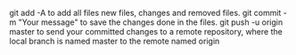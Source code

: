 git add -A to add all files new files, changes and removed files.
git commit -m "Your message" to save the changes done in the files.
git push -u origin master to send your committed changes to a remote repository, where the local branch is named master to the remote named origin